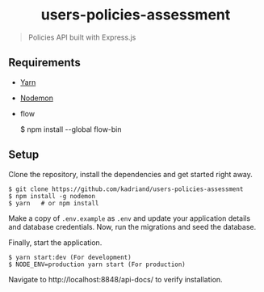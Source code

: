 <h1 align="center">
 users-policies-assessment
</h1>

> Policies API built with Express.js

## Requirements

* [Yarn](https://docs.docker.com/compose/) 
* [Nodemon](https://www.npmjs.com/package/nodemon/v/1.17.3) 
* flow


    $ npm install --global flow-bin

## Setup

Clone the repository, install the dependencies and get started right away.

    $ git clone https://github.com/kadriand/users-policies-assessment
    $ npm install -g nodemon
    $ yarn   # or npm install

Make a copy of `.env.example` as `.env` and update your application details and database credentials. Now, run the migrations and seed the database.

Finally, start the application.

    $ yarn start:dev (For development)
    $ NODE_ENV=production yarn start (For production)

Navigate to http://localhost:8848/api-docs/ to verify installation.
